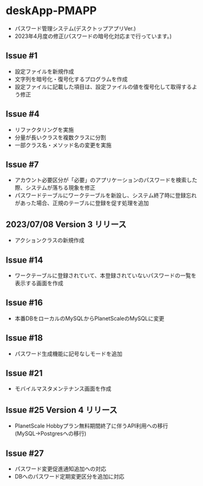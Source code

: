 # deskApp-PMAPP
* パスワード管理システム(デスクトップアプリVer.)
* 2023年4月度の修正(パスワードの暗号化対応まで行っています。)
## Issue #1
* 設定ファイルを新規作成
* 文字列を暗号化・復号化するプログラムを作成
* 設定ファイルに記載した項目は、設定ファイルの値を復号化して取得するよう修正
## Issue #4
* リファクタリングを実施
* 分量が長いクラスを複数クラスに分割
* 一部クラス名・メソッド名の変更を実施
## Issue #7
* アカウント必要区分が「必要」のアプリケーションのパスワードを検索した際、システムが落ちる現象を修正
* パスワードテーブルにワークテーブルを新設し、システム終了時に登録忘れがあった場合、正規のテーブルに登録を促す処理を追加
## 2023/07/08 Version 3 リリース
* アクションクラスの新規作成
## Issue #14
* ワークテーブルに登録されていて、本登録されていないパスワードの一覧を表示する画面を作成
## Issue #16
* 本番DBをローカルのMySQLからPlanetScaleのMySQLに変更
## Issue #18
* パスワード生成機能に記号なしモードを追加
## Issue #21
* モバイルマスタメンテナンス画面を作成
## Issue #25 Version 4 リリース
* PlanetScale Hobbyプラン無料期間終了に伴うAPI利用への移行(MySQL→Postgresへの移行)
## Issue #27
* パスワード変更促進通知追加への対応
* DBへのパスワード定期変更区分を追加に対応
